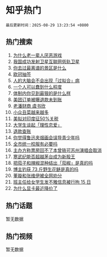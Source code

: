 # 知乎热门

`最后更新时间：2025-08-29 13:23:54 +0800`

## 热门搜索

1. [为什么老一辈人厌恶游戏](https://www.zhihu.com/search?q=%E4%B8%BA%E4%BB%80%E4%B9%88%E8%80%81%E4%B8%80%E8%BE%88%E4%BA%BA%E5%8E%8C%E6%81%B6%E6%B8%B8%E6%88%8F)
1. [我国成功发射卫星互联网低轨卫星](https://www.zhihu.com/search?q=%E6%88%91%E5%9B%BD%E6%88%90%E5%8A%9F%E5%8F%91%E5%B0%84%E5%8D%AB%E6%98%9F%E4%BA%92%E8%81%94%E7%BD%91%E4%BD%8E%E8%BD%A8%E5%8D%AB%E6%98%9F)
1. [你去过最离谱的景区是什么](https://www.zhihu.com/search?q=%E4%BD%A0%E5%8E%BB%E8%BF%87%E6%9C%80%E7%A6%BB%E8%B0%B1%E7%9A%84%E6%99%AF%E5%8C%BA%E6%98%AF%E4%BB%80%E4%B9%88)
1. [欧冠抽签](https://www.zhihu.com/search?q=%E6%AC%A7%E5%86%A0%E6%8A%BD%E7%AD%BE)
1. [人的大脑会不会出现「过拟合」病](https://www.zhihu.com/search?q=%E4%BA%BA%E7%9A%84%E5%A4%A7%E8%84%91%E4%BC%9A%E4%B8%8D%E4%BC%9A%E5%87%BA%E7%8E%B0%E3%80%8C%E8%BF%87%E6%8B%9F%E5%90%88%E3%80%8D%E7%97%85)
1. [一个人可以蠢到什么程度](https://www.zhihu.com/search?q=%E4%B8%80%E4%B8%AA%E4%BA%BA%E5%8F%AF%E4%BB%A5%E8%A0%A2%E5%88%B0%E4%BB%80%E4%B9%88%E7%A8%8B%E5%BA%A6)
1. [体制内你见到最狠的是什么样](https://www.zhihu.com/search?q=%E4%BD%93%E5%88%B6%E5%86%85%E4%BD%A0%E8%A7%81%E5%88%B0%E6%9C%80%E7%8B%A0%E7%9A%84%E6%98%AF%E4%BB%80%E4%B9%88%E6%A0%B7)
1. [美团订单被曝退款未到账](https://www.zhihu.com/search?q=%E7%BE%8E%E5%9B%A2%E8%AE%A2%E5%8D%95%E8%A2%AB%E6%9B%9D%E9%80%80%E6%AC%BE%E6%9C%AA%E5%88%B0%E8%B4%A6)
1. [老潘财商 虞书欣](https://www.zhihu.com/search?q=%E8%80%81%E6%BD%98%E8%B4%A2%E5%95%86%20%E8%99%9E%E4%B9%A6%E6%AC%A3)
1. [小众丑菜越来越多](https://www.zhihu.com/search?q=%E5%B0%8F%E4%BC%97%E4%B8%91%E8%8F%9C%E8%B6%8A%E6%9D%A5%E8%B6%8A%E5%A4%9A)
1. [美拟对印度征50%关税](https://www.zhihu.com/search?q=%E7%BE%8E%E6%8B%9F%E5%AF%B9%E5%8D%B0%E5%BA%A6%E5%BE%8150%25%E5%85%B3%E7%A8%8E)
1. [大学生谈起「理性恋爱」](https://www.zhihu.com/search?q=%E5%A4%A7%E5%AD%A6%E7%94%9F%E8%B0%88%E8%B5%B7%E3%80%8C%E7%90%86%E6%80%A7%E6%81%8B%E7%88%B1%E3%80%8D)
1. [退款查账](https://www.zhihu.com/search?q=%E9%80%80%E6%AC%BE%E6%9F%A5%E8%B4%A6)
1. [你觉得鲁迅夹烟画会误导青少年吗](https://www.zhihu.com/search?q=%E4%BD%A0%E8%A7%89%E5%BE%97%E9%B2%81%E8%BF%85%E5%A4%B9%E7%83%9F%E7%94%BB%E4%BC%9A%E8%AF%AF%E5%AF%BC%E9%9D%92%E5%B0%91%E5%B9%B4%E5%90%97)
1. [全市统一校服有必要吗](https://www.zhihu.com/search?q=%E5%85%A8%E5%B8%82%E7%BB%9F%E4%B8%80%E6%A0%A1%E6%9C%8D%E6%9C%89%E5%BF%85%E8%A6%81%E5%90%97)
1. [主办方称票房回不了本曾轶可苏州演唱会取消](https://www.zhihu.com/search?q=%E4%B8%BB%E5%8A%9E%E6%96%B9%E7%A7%B0%E7%A5%A8%E6%88%BF%E5%9B%9E%E4%B8%8D%E4%BA%86%E6%9C%AC%E6%9B%BE%E8%BD%B6%E5%8F%AF%E8%8B%8F%E5%B7%9E%E6%BC%94%E5%94%B1%E4%BC%9A%E5%8F%96%E6%B6%88)
1. [寒武纪能否超越茅台成为新股王](https://www.zhihu.com/search?q=%E5%AF%92%E6%AD%A6%E7%BA%AA%E8%83%BD%E5%90%A6%E8%B6%85%E8%B6%8A%E8%8C%85%E5%8F%B0%E6%88%90%E4%B8%BA%E6%96%B0%E8%82%A1%E7%8E%8B)
1. [把茄子和辣椒混种结出「茄椒」是真的吗](https://www.zhihu.com/search?q=%E6%8A%8A%E8%8C%84%E5%AD%90%E5%92%8C%E8%BE%A3%E6%A4%92%E6%B7%B7%E7%A7%8D%E7%BB%93%E5%87%BA%E3%80%8C%E8%8C%84%E6%A4%92%E3%80%8D%E6%98%AF%E7%9C%9F%E7%9A%84%E5%90%97)
1. [博主钓获 73 斤野生花鲢是真的吗](https://www.zhihu.com/search?q=%E5%8D%9A%E4%B8%BB%E9%92%93%E8%8E%B7%2073%20%E6%96%A4%E9%87%8E%E7%94%9F%E8%8A%B1%E9%B2%A2%E6%98%AF%E7%9C%9F%E7%9A%84%E5%90%97)
1. [董璇和张维伊被全网劝分](https://www.zhihu.com/search?q=%E8%91%A3%E7%92%87%E5%92%8C%E5%BC%A0%E7%BB%B4%E4%BC%8A%E8%A2%AB%E5%85%A8%E7%BD%91%E5%8A%9D%E5%88%86)
1. [班主任给女学生发不雅信息被行拘 15 日](https://www.zhihu.com/search?q=%E7%8F%AD%E4%B8%BB%E4%BB%BB%E7%BB%99%E5%A5%B3%E5%AD%A6%E7%94%9F%E5%8F%91%E4%B8%8D%E9%9B%85%E4%BF%A1%E6%81%AF%E8%A2%AB%E8%A1%8C%E6%8B%98%2015%20%E6%97%A5)
1. [为什么显卡最近降价了](https://www.zhihu.com/search?q=%E4%B8%BA%E4%BB%80%E4%B9%88%E6%98%BE%E5%8D%A1%E6%9C%80%E8%BF%91%E9%99%8D%E4%BB%B7%E4%BA%86)

## 热门话题

暂无数据

## 热门视频

暂无数据